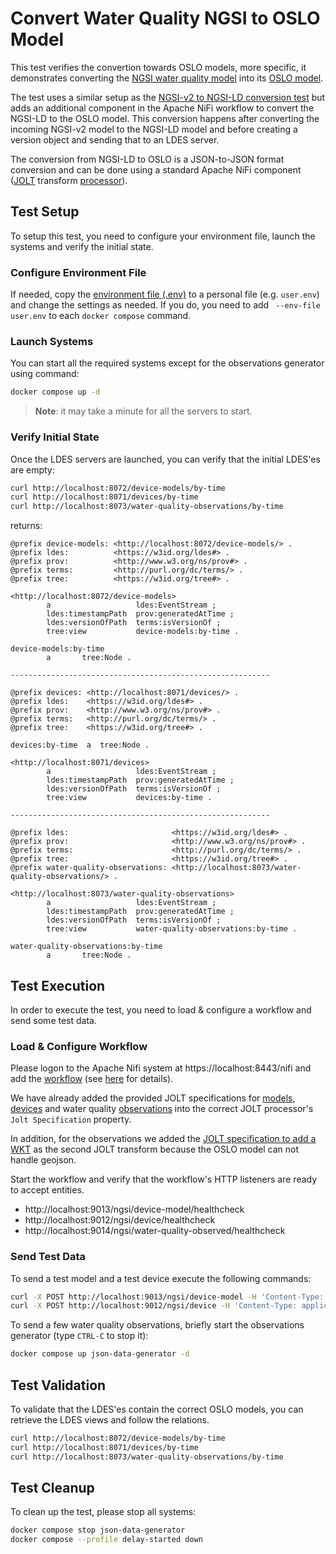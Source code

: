 # Convert Water Quality NGSI to OSLO Model
This test verifies the convertion towards OSLO models, more specific, it demonstrates converting the [NGSI water quality model](https://github.com/smart-data-models/dataModel.WaterQuality) into its [OSLO model](https://data.vlaanderen.be/standaarden/kandidaat-standaard/vocabularium-en-applicatieprofiel-oslo-waterkwaliteit.html).

The test uses a similar setup as the [NGSI-v2 to NGSI-LD conversion test](../3.ngsi-v2-to-ldes/README.md) but adds an additional component in the Apache NiFi workflow to convert the NGSI-LD to the OSLO model. This conversion happens after converting the incoming NGSI-v2 model to the NGSI-LD model and before creating a version object and sending that to an LDES server.

The conversion from NGSI-LD to OSLO is a JSON-to-JSON format conversion and can be done using a standard Apache NiFi component ([JOLT](https://jolt-demo.appspot.com/#inception) transform [processor](https://nifi.apache.org/docs/nifi-docs/components/org.apache.nifi/nifi-standard-nar/1.17.0/org.apache.nifi.processors.standard.JoltTransformJSON/index.html)).


## Test Setup
To setup this test, you need to configure your environment file, launch the systems and verify the initial state.

### Configure Environment File
If needed, copy the [environment file (.env)](./.env) to a personal file (e.g. `user.env`) and change the settings as needed. If you do, you need to add ` --env-file user.env` to each `docker compose` command.

### Launch Systems
You can start all the required systems except for the observations generator using command:
```bash
docker compose up -d
```
> **Note**: it may take a minute for all the servers to start.

### Verify Initial State
Once the LDES servers are launched, you can verify that the initial LDES'es are empty:
```bash
curl http://localhost:8072/device-models/by-time
curl http://localhost:8071/devices/by-time
curl http://localhost:8073/water-quality-observations/by-time
```
returns:
```
@prefix device-models: <http://localhost:8072/device-models/> .
@prefix ldes:          <https://w3id.org/ldes#> .
@prefix prov:          <http://www.w3.org/ns/prov#> .
@prefix terms:         <http://purl.org/dc/terms/> .
@prefix tree:          <https://w3id.org/tree#> .

<http://localhost:8072/device-models>
        a                   ldes:EventStream ;
        ldes:timestampPath  prov:generatedAtTime ;
        ldes:versionOfPath  terms:isVersionOf ;
        tree:view           device-models:by-time .

device-models:by-time
        a       tree:Node .

----------------------------------------------------------

@prefix devices: <http://localhost:8071/devices/> .
@prefix ldes:    <https://w3id.org/ldes#> .
@prefix prov:    <http://www.w3.org/ns/prov#> .
@prefix terms:   <http://purl.org/dc/terms/> .
@prefix tree:    <https://w3id.org/tree#> .

devices:by-time  a  tree:Node .

<http://localhost:8071/devices>
        a                   ldes:EventStream ;
        ldes:timestampPath  prov:generatedAtTime ;
        ldes:versionOfPath  terms:isVersionOf ;
        tree:view           devices:by-time .

----------------------------------------------------------

@prefix ldes:                       <https://w3id.org/ldes#> .
@prefix prov:                       <http://www.w3.org/ns/prov#> .
@prefix terms:                      <http://purl.org/dc/terms/> .
@prefix tree:                       <https://w3id.org/tree#> .
@prefix water-quality-observations: <http://localhost:8073/water-quality-observations/> .

<http://localhost:8073/water-quality-observations>
        a                   ldes:EventStream ;
        ldes:timestampPath  prov:generatedAtTime ;
        ldes:versionOfPath  terms:isVersionOf ;
        tree:view           water-quality-observations:by-time .

water-quality-observations:by-time
        a       tree:Node .
```

## Test Execution
In order to execute the test, you need to load & configure a workflow and send some test data.

### Load & Configure Workflow
Please logon to the Apache Nifi system at https://localhost:8443/nifi and add the [workflow](./nifi-workflow.json) (see [here](../../../support/context/workflow/README.md#creating-a-workflow) for details).

We have already added the provided JOLT specifications for [models](./data/transforms/device-model.jolt-transform.json), [devices](./data/transforms/device.jolt-transform.json) and water quality [observations](./data/transforms/wqo.jolt-transform.json) into the correct JOLT processor's `Jolt Specification` property.

In addition, for the observations we added the [JOLT specification to add a WKT](./data/transforms/asWkt.jolt-transform.json) as the second JOLT transform because the OSLO model can not handle geojson.

Start the workflow and verify that the workflow's HTTP listeners are ready to accept entities.
* http://localhost:9013/ngsi/device-model/healthcheck
* http://localhost:9012/ngsi/device/healthcheck
* http://localhost:9014/ngsi/water-quality-observed/healthcheck

### Send Test Data
To send a test model and a test device execute the following commands:
```bash
curl -X POST http://localhost:9013/ngsi/device-model -H 'Content-Type: application/json' -d '@data/device-model.json' 
curl -X POST http://localhost:9012/ngsi/device -H 'Content-Type: application/json' -d '@data/device.json' 
```

To send a few water quality observations, briefly start the observations generator (type `CTRL-C` to stop it):
```bash
docker compose up json-data-generator -d
```

## Test Validation
To validate that the LDES'es contain the correct OSLO models, you can retrieve the LDES views and follow the relations.
```bash
curl http://localhost:8072/device-models/by-time
curl http://localhost:8071/devices/by-time
curl http://localhost:8073/water-quality-observations/by-time
```

## Test Cleanup
To clean up the test, please stop all systems:
```bash
docker compose stop json-data-generator
docker compose --profile delay-started down
```
